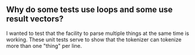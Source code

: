 ## Why do some tests use loops and some use result vectors?
I wanted to test that the facility to parse multiple things at the same time is working.
These unit tests serve to show that the tokenizer can tokenize more than one "thing" per line.